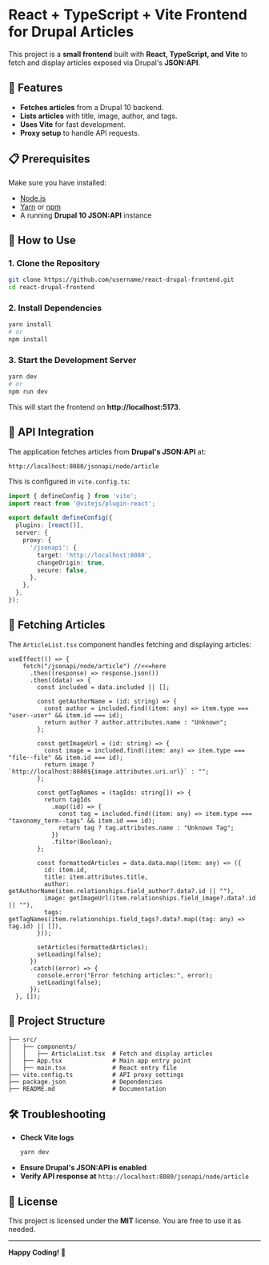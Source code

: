 # React + TypeScript + Vite Frontend for Drupal Articles

This project is a **small frontend** built with **React, TypeScript, and Vite** to fetch and display articles exposed via Drupal's **JSON:API**.

## 📌 Features
- **Fetches articles** from a Drupal 10 backend.
- **Lists articles** with title, image, author, and tags.
- **Uses Vite** for fast development.
- **Proxy setup** to handle API requests.

## 📋 Prerequisites
Make sure you have installed:
- [Node.js](https://nodejs.org/)
- [Yarn](https://yarnpkg.com/) or [npm](https://www.npmjs.com/)
- A running **Drupal 10 JSON:API** instance

## 🚀 How to Use
### 1. Clone the Repository
```sh
git clone https://github.com/username/react-drupal-frontend.git
cd react-drupal-frontend
```

### 2. Install Dependencies
```sh
yarn install
# or
npm install
```

### 3. Start the Development Server
```sh
yarn dev
# or
npm run dev
```
This will start the frontend on **http://localhost:5173**.

## 📡 API Integration
The application fetches articles from **Drupal's JSON:API** at:
```
http://localhost:8080/jsonapi/node/article
```
This is configured in `vite.config.ts`:
```ts
import { defineConfig } from 'vite';
import react from '@vitejs/plugin-react';

export default defineConfig({
  plugins: [react()],
  server: {
    proxy: {
      '/jsonapi': {
        target: 'http://localhost:8080',
        changeOrigin: true,
        secure: false,
      },
    },
  },
});
```

## 📜 Fetching Articles
The `ArticleList.tsx` component handles fetching and displaying articles:
```tsx
useEffect(() => {
    fetch("/jsonapi/node/article") //<<=here
      .then((response) => response.json())
      .then((data) => {
        const included = data.included || [];

        const getAuthorName = (id: string) => {
          const author = included.find((item: any) => item.type === "user--user" && item.id === id);
          return author ? author.attributes.name : "Unknown";
        };

        const getImageUrl = (id: string) => {
          const image = included.find((item: any) => item.type === "file--file" && item.id === id);
          return image ? `http://localhost:8080${image.attributes.uri.url}` : "";
        };

        const getTagNames = (tagIds: string[]) => {
          return tagIds
            .map((id) => {
              const tag = included.find((item: any) => item.type === "taxonomy_term--tags" && item.id === id);
              return tag ? tag.attributes.name : "Unknown Tag";
            })
            .filter(Boolean);
        };

        const formattedArticles = data.data.map((item: any) => ({
          id: item.id,
          title: item.attributes.title,
          author: getAuthorName(item.relationships.field_author?.data?.id || ""),
          image: getImageUrl(item.relationships.field_image?.data?.id || ""),
          tags: getTagNames(item.relationships.field_tags?.data?.map((tag: any) => tag.id) || []),
        }));

        setArticles(formattedArticles);
        setLoading(false);
      })
      .catch((error) => {
        console.error("Error fetching articles:", error);
        setLoading(false);
      });
  }, []);
```

## 📌 Project Structure
```
├── src/
│   ├── components/
│   │   ├── ArticleList.tsx  # Fetch and display articles
│   ├── App.tsx              # Main app entry point
│   ├── main.tsx             # React entry file
├── vite.config.ts           # API proxy settings
├── package.json             # Dependencies
├── README.md                # Documentation
```

## 🛠 Troubleshooting
- **Check Vite logs**
  ```sh
  yarn dev
  ```
- **Ensure Drupal's JSON:API is enabled**
- **Verify API response at** `http://localhost:8080/jsonapi/node/article`

## 📄 License
This project is licensed under the **MIT** license. You are free to use it as needed.

---

**Happy Coding! 🚀**

